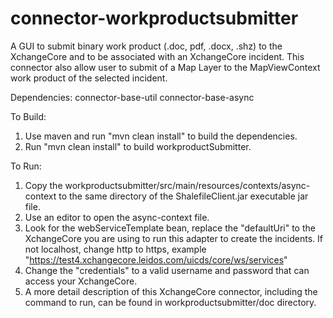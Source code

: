 connector-workproductsubmitter
==============================

A GUI to submit binary work product (.doc, pdf, .docx, .shz) to the XchangeCore and to be associated with an XchangeCore incident. This connector also allow user to submit of a Map Layer to the MapViewContext work product of the selected incident.  

Dependencies:
connector-base-util
connector-base-async

To Build:
1. Use maven and run "mvn clean install" to build the dependencies.
2. Run "mvn clean install" to build workproductSubmitter.

To Run:
1. Copy the workproductsubmitter/src/main/resources/contexts/async-context to the same directory of the ShalefileClient.jar executable jar file.
2. Use an editor to open the async-context file.
3. Look for the webServiceTemplate bean, replace the "defaultUri" to the XchangeCore you are using to run this adapter to create the incidents.
   If not localhost, change http to https, example "https://test4.xchangecore.leidos.com/uicds/core/ws/services"
4. Change the "credentials" to a valid username and password that can access your XchangeCore.
5. A more detail description of this XchangeCore connector, including the command to run, can be found in workproductsubmitter/doc directory.


